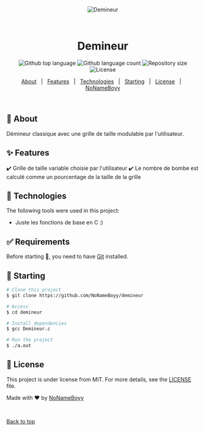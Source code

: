 <div align="center" id="top"> 
  <img src="./.github/app.gif" alt="Demineur" />

  &#xa0;

  <!-- <a href="https://demineur.netlify.app">Demo</a> -->
</div>

<h1 align="center">Demineur</h1>

<p align="center">
  <img alt="Github top language" src="https://img.shields.io/github/languages/top/NoNameBoyy/demineur?color=56BEB8">

  <img alt="Github language count" src="https://img.shields.io/github/languages/count/NoNameBoyy/demineur?color=56BEB8">

  <img alt="Repository size" src="https://img.shields.io/github/repo-size/NoNameBoyy/demineur?color=56BEB8">

  <img alt="License" src="https://img.shields.io/github/license/NoNameBoyy/demineur?color=56BEB8">

  <!-- <img alt="Github issues" src="https://img.shields.io/github/issues/{{YOUR_GITHUB_USERNAME}}/demineur?color=56BEB8" /> -->

  <!-- <img alt="Github forks" src="https://img.shields.io/github/forks/{{YOUR_GITHUB_USERNAME}}/demineur?color=56BEB8" /> -->

  <!-- <img alt="Github stars" src="https://img.shields.io/github/stars/{{YOUR_GITHUB_USERNAME}}/demineur?color=56BEB8" /> -->
</p>

<!-- Status -->

<!-- <h4 align="center"> 
	🚧  Demineur 🚀 Under construction...  🚧
</h4> 

<hr> -->

<p align="center">
  <a href="#dart-about">About</a> &#xa0; | &#xa0; 
  <a href="#sparkles-features">Features</a> &#xa0; | &#xa0;
  <a href="#rocket-technologies">Technologies</a> &#xa0; | &#xa0;
  <a href="#checkered_flag-starting">Starting</a> &#xa0; | &#xa0;
  <a href="#memo-license">License</a> &#xa0; | &#xa0;
  <a href="https://github.com/NoNameBoyy" target="_blank">NoNameBoyy</a>
</p>

<br>

## :dart: About ##

Démineur classique avec une grille de taille modulable par l'utilisateur.

## :sparkles: Features ##

:heavy_check_mark: Grille de taille variable choisie par l'utilisateur
:heavy_check_mark: Le nombre de bombe est calculé comme un pourcentage de la taille de la grille

## :rocket: Technologies ##

The following tools were used in this project:

- Juste les fonctions de base en C :)

## :white_check_mark: Requirements ##

Before starting :checkered_flag:, you need to have [Git](https://git-scm.com) installed.

## :checkered_flag: Starting ##

```bash
# Clone this project
$ git clone https://github.com/NoNameBoyy/demineur

# Access
$ cd demineur

# Install dependencies
$ gcc Demineur.c

# Run the project
$ ./a.out

```

## :memo: License ##

This project is under license from MIT. For more details, see the [LICENSE](LICENSE.md) file.


Made with :heart: by <a href="https://github.com/NoNameBoyy" target="_blank">NoNameBoyy</a>

&#xa0;

<a href="#top">Back to top</a>
